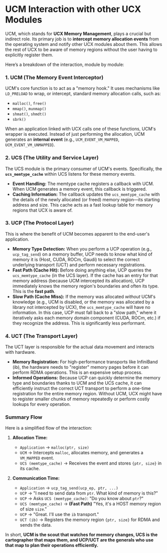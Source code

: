 # UCM Interaction with other UCX Modules

UCM, which stands for **UCX Memory Management**, plays a crucial but indirect role. Its primary job is to **intercept memory allocation events** from the operating system and notify other UCX modules about them. This allows the rest of UCX to be aware of memory regions without the user having to explicitly register them.

Here’s a breakdown of the interaction, module by module:

### 1. UCM (The Memory Event Interceptor)

UCM's core function is to act as a "memory hook." It uses mechanisms like `LD_PRELOAD` to wrap, or intercept, standard memory allocation calls, such as:
*   `malloc()`, `free()`
*   `mmap()`, `munmap()`
*   `shmat()`, `shmdt()`
*   `sbrk()`

When an application linked with UCX calls one of these functions, UCM's wrapper is executed. Instead of just performing the allocation, UCM generates an **internal event** (e.g., `UCM_EVENT_VM_MAPPED`, `UCM_EVENT_VM_UNMAPPED`).

### 2. UCS (The Utility and Service Layer)

The UCS module is the primary consumer of UCM's events. Specifically, the **`ucs_memtype_cache`** within UCS listens for these memory events.

*   **Event Handling:** The memtype cache registers a callback with UCM. When UCM generates a memory event, this callback is triggered.
*   **Caching Information:** The callback updates the `ucs_memtype_cache` with the details of the newly allocated (or freed) memory region—its starting address and size. This cache acts as a fast lookup table for memory regions that UCX is aware of.

### 3. UCP (The Protocol Layer)

This is where the benefit of UCM becomes apparent to the end-user's application.

*   **Memory Type Detection:** When you perform a UCP operation (e.g., `ucp_tag_send`) on a memory buffer, UCP needs to know what kind of memory it is (Host, CUDA, ROCm, Gaudi) to select the correct underlying transport (UCT) and perform necessary registrations.
*   **Fast Path (Cache Hit):** Before doing anything else, UCP queries the `ucs_memtype_cache` (in the UCS layer). If the cache has an entry for that memory address (because UCM intercepted its allocation), UCP immediately knows the memory region's boundaries and often its type. This is the **fast path**.
*   **Slow Path (Cache Miss):** If the memory was allocated *without* UCM's knowledge (e.g., UCM is disabled, or the memory was allocated by a library not intercepted by UCX), the `ucs_memtype_cache` will have no information. In this case, UCP must fall back to a "slow path," where it iteratively asks each memory domain component (CUDA, ROCm, etc.) if they recognize the address. This is significantly less performant.

### 4. UCT (The Transport Layer)

The UCT layer is responsible for the actual data movement and interacts with hardware.

*   **Memory Registration:** For high-performance transports like InfiniBand (ib), the hardware needs to "register" memory pages before it can perform RDMA operations. This is an expensive setup process.
*   **Informed Operations:** Because UCP can quickly determine the memory type and boundaries thanks to UCM and the UCS cache, it can efficiently instruct the correct UCT transport to perform a one-time registration for the entire memory region. Without UCM, UCX might have to register smaller chunks of memory repeatedly or perform costly lookups for every operation.

### Summary Flow

Here is a simplified flow of the interaction:

1.  **Allocation Time:**
    *   `Application` -> `malloc(ptr, size)`
    *   `UCM` -> Intercepts `malloc`, allocates memory, and generates a `VM_MAPPED` event.
    *   `UCS (memtype_cache)` -> Receives the event and stores `{ptr, size}` in its cache.

2.  **Communication Time:**
    *   `Application` -> `ucp_tag_send(ucp_ep, ptr, ...)`
    *   `UCP` -> "I need to send data from `ptr`. What kind of memory is this?"
    *   `UCP` -> Asks `UCS (memtype_cache)`: "Do you know about `ptr`?"
    *   `UCS (memtype_cache)` -> **(Fast Path)** "Yes, it's a HOST memory region of size `size`."
    *   `UCP` -> "Great. I'll use the `ib` transport."
    *   `UCT (ib)` -> Registers the memory region `{ptr, size}` for RDMA and sends the data.

In short, **UCM is the scout that watches for memory changes, UCS is the cartographer that maps them, and UCP/UCT are the generals who use that map to plan their operations efficiently.**
